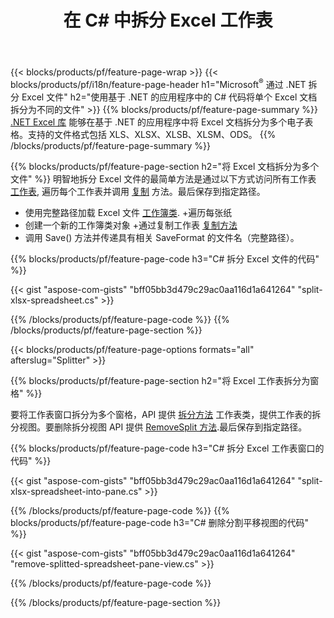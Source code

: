 ﻿---
title: 在 C# 中拆分 Excel 工作表
url: /zh/net/splitter/
description: C# 源代码，说明如何在 Visual C#.NET 应用程序中将 Microsoft Excel 文件拆分为多个文件
---
{{< blocks/products/pf/feature-page-wrap >}}
{{< blocks/products/pf/i18n/feature-page-header h1="Microsoft<sup>&reg;</sup> 通过 .NET 拆分 Excel 文件" h2="使用基于 .NET 的应用程序中的 C# 代码将单个 Excel 文档拆分为不同的文件" >}}
{{% blocks/products/pf/feature-page-summary %}}
[.NET Excel 库](/cells/net/) 能够在基于 .NET 的应用程序中将 Excel 文档拆分为多个电子表格。支持的文件格式包括 XLS、XLSX、XLSB、XLSM、ODS。
{{% /blocks/products/pf/feature-page-summary %}}

{{% blocks/products/pf/feature-page-section h2="将 Excel 文档拆分为多个文件" %}}
明智地拆分 Excel 文件的最简单方法是通过以下方式访问所有工作表 [工作表](https://apireference.aspose.com/cells/net/aspose.cells/workbook/properties/worksheets), 遍历每个工作表并调用 [复制](https://apireference.aspose.com/cells/net/aspose.cells/worksheet/methods/copy) 方法。最后保存到指定路径。 

+ 使用完整路径加载 Excel 文件 [工作簿类](https://apireference.aspose.com/cells/net/aspose.cells/workbook).
+遍历每张纸
+ 创建一个新的工作簿类对象
+通过复制工作表 [复制方法](https://apireference.aspose.com/cells/net/aspose.cells/worksheet/methods/copy)
+ 调用 Save() 方法并传递具有相关 SaveFormat 的文件名（完整路径）。

{{% blocks/products/pf/feature-page-code h3="C# 拆分 Excel 文件的代码" %}}

{{< gist "aspose-com-gists" "bff05bb3d479c29ac0aa116d1a641264" "split-xlsx-spreadsheet.cs" >}}

{{% /blocks/products/pf/feature-page-code %}}
{{% /blocks/products/pf/feature-page-section %}}

{{< blocks/products/pf/feature-page-options formats="all" afterslug="Splitter" >}}

{{% blocks/products/pf/feature-page-section h2="将 Excel 工作表拆分为窗格" %}}

要将工作表窗口拆分为多个窗格，API 提供 [拆分方法](https://apireference.aspose.com/cells/net/aspose.cells/worksheet/methods/split) 工作表类，提供工作表的拆分视图。要删除拆分视图 API 提供 [RemoveSplit 方法](https://apireference.aspose.com/cells/net/aspose.cells/worksheet/methods/removesplit).最后保存到指定路径。 

{{% blocks/products/pf/feature-page-code h3="C# 拆分 Excel 工作表窗口的代码" %}}

{{< gist "aspose-com-gists" "bff05bb3d479c29ac0aa116d1a641264" "split-xlsx-spreadsheet-into-pane.cs" >}}

{{% /blocks/products/pf/feature-page-code %}}
{{% blocks/products/pf/feature-page-code h3="C# 删除分割平移视图的代码" %}}

{{< gist "aspose-com-gists" "bff05bb3d479c29ac0aa116d1a641264" "remove-splitted-spreadsheet-pane-view.cs" >}}

{{% /blocks/products/pf/feature-page-code %}}

{{% /blocks/products/pf/feature-page-section %}}
